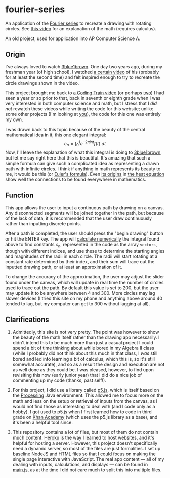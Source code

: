 # fourier-series
An application of the [Fourier series](https://en.wikipedia.org/wiki/Fourier_series) to recreate a drawing with rotating circles. See [this video](https://www.youtube.com/watch?v=r6sGWTCMz2k) for an explanation of the math (requires calculus).

An old project, used for application into AP Computer Science A.

## Origin
I've always loved to watch [3blue1brown](https://www.youtube.com/c/3blue1brown). One day two years ago, during my freshman year (of high school), I watched [a certain video](https://www.youtube.com/watch?v=r6sGWTCMz2k) of his (probably for at least the second time) and felt inspired enough to try to recreate the circle drawings shown in the video.

This project brought me back to [a Coding Train video](https://www.youtube.com/watch?v=MY4luNgGfms) (or perhaps [two](https://www.youtube.com/watch?v=Mm2eYfj0SgA)) I had seen a year or so prior to that, back in seventh or eighth grade when I was very interested in both computer science and math, but I stress that I *did not* rewatch these videos while writing the code for this website; unlike some other projects (I'm looking at [you](https://www.youtube.com/watch?v=flxOkx0yLrY)), the code for this one was entirely my own.

I was drawn back to this topic because of the beauty of the central mathematical idea in it, this one elegant integral:
$$c_n=\int _0^1 e^{-2\pi i n t} f(t) \ dt$$
Now, I'll leave the explanation of what this integral is doing to [3blue1brown](https://www.youtube.com/watch?v=r6sGWTCMz2k&t=982s), but let me say right here that this is beautiful. It's amazing that such a simple formula can give such a complicated idea as representing a drawn path with infinite circles. I think if anything in math represents its beauty to me, it would be this (or [Euler's formula](https://en.wikipedia.org/wiki/Euler%27s_formula)). Even [its origins](https://en.wikipedia.org/wiki/Heat_equation#Solving_the_heat_equation_using_Fourier_series) in [the heat equation](https://en.wikipedia.org/wiki/Heat_equation) show well the connections to be found everywhere in mathematics.


## Function
This app allows the user to input a continuous path by drawing on a canvas. Any disconnected segments will be joined together in the path, but because of the lack of data, it is recommended that the user draw continuously rather than inputting discrete points.

After a path is completed, the user should press the "begin drawing" button or hit the ENTER key. The app will [calculate numerically](https://en.wikipedia.org/wiki/Numerical_integration) the integral found above to find constants $c_n$, represented in the code as the array `vectors`, though with different indices, and use these to determine the starting angles and magnitudes of the radii in each circle. The radii will start rotating at a constant rate determined by their index, and their sum will trace out the inputted drawing path, or at least an approximation of it.

To change the accuracy of the approximation, the user may adjust the slider found under the canvas, which will update in real time the number of circles used to trace out the path. By default this value is set to 200, but the user may update it to be anywhere between 4 and 300. More circles may lag slower devices (I tried this site on my phone and anything above around 40 tended to lag, but my computer can get to 300 without lagging at all).


## Clarifications
1. Admittedly, this site is not very pretty. The point was however to show the beauty of the math itself rather than the drawing app necessarily. I didn't intend this to be much more than just a casual project I could spend a bit of time thinking about while bored in my Algebra II class (while I probably did not think about this much in that class, I *was* still bored and led into learning a bit of calculus, which this is, so it's still somewhat accurate), and so as a result the design and execution are not as well done as they could be. I was pleased, however, to find upon revisiting this now (early junior year) that I did do a nice job of commenting up my code (thanks, past self!).

2. For this project, I did use a library called [p5.js](https://p5js.org/), which is itself based on the [Processing](https://processing.org/) Java environment. This allowed me to focus more on the math and less on the setup or retrieval of inputs from the canvas, as I would not find those as interesting to deal with (and I code only as a hobby). I got used to p5.js when I first learned how to code in third grade on [Khan Academy](https://www.khanacademy.org/computing/computer-programming) (which uses the p5.js library as a base), and it's been a helpful tool since.

3. This repository contains a lot of files, but most of them do not contain much content. [Heroku](https://www.heroku.com/) is the way I learned to host websites, and it's helpful for hosting a server. However, this project doesn't specifically need a dynamic server, so most of the files are just formalities. I set up baseline NodeJS and HTML files so that I could focus on making the single page interactive with JavaScript. The real app content — all of my dealing with inputs, calculations, and displays — can be found in [main.js](public/main.js), as at the time I did not care much to split this into multiple files.
